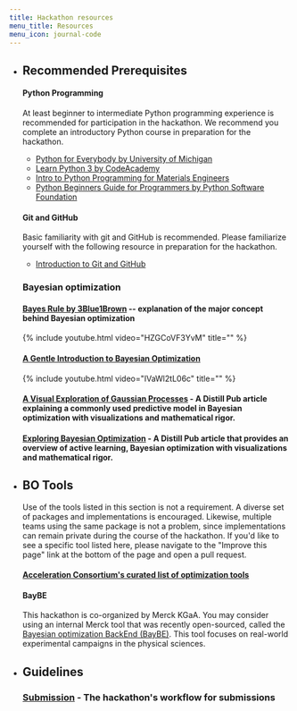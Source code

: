 ```yaml
---
title: Hackathon resources
menu_title: Resources
menu_icon: journal-code
---
```


<ul class="grid">
<li class="resource-block" markdown="1">

## Recommended Prerequisites

#### Python Programming

At least beginner to intermediate Python programming experience is recommended for participation in the hackathon. We recommend you complete an introductory Python course in preparation for the hackathon.

- [Python for Everybody by University of Michigan](https://www.coursera.org/specializations/python)
- [Learn Python 3 by CodeAcademy](https://www.codecademy.com/learn/learn-python-3)
- [Intro to Python Programming for Materials Engineers](https://youtube.com/playlist?list=PLL0SWcFqypCmkHClksnGlab3wglEVMqNN)
- [Python Beginners Guide for Programmers by Python Software Foundation](https://wiki.python.org/moin/BeginnersGuide/Programmers)

#### Git and GitHub

Basic familiarity with git and GitHub is recommended. Please familiarize yourself with the following resource in preparation for the hackathon.

- [Introduction to Git and GitHub](https://github.com/AC-Classroom/github-starter-course)

### Bayesian optimization

#### [Bayes Rule by 3Blue1Brown](https://youtu.be/HZGCoVF3YvM) -- explanation of the major concept behind Bayesian optimization

{% include youtube.html video="HZGCoVF3YvM" title="" %}

#### [A Gentle Introduction to Bayesian Optimization](https://youtu.be/IVaWl2tL06c)

{% include youtube.html video="IVaWl2tL06c" title="" %}

#### [A Visual Exploration of Gaussian Processes](https://distill.pub/2019/visual-exploration-gaussian-processes/) - A Distill Pub article explaining a commonly used predictive model in Bayesian optimization with visualizations and mathematical rigor.

#### [Exploring Bayesian Optimization](https://distill.pub/2020/bayesian-optimization/) - A Distill Pub article that provides an overview of active learning, Bayesian optimization with visualizations and mathematical rigor.


</li>

<li class="resource-block" markdown="1">

## BO Tools

Use of the tools listed in this section is not a requirement. A diverse set of packages and implementations is encouraged. Likewise, multiple teams using the same package is not a problem, since implementations can remain private during the course of the hackathon. If you'd like to see a specific tool listed here, please navigate to the "Improve this page" link at the bottom of the page and open a pull request.

#### [Acceleration Consortium's curated list of optimization tools](https://github.com/AccelerationConsortium/awesome-self-driving-labs#optimization)

#### BayBE
This hackathon is co-organized by Merck KGaA. You may consider using an internal Merck tool that was recently open-sourced, called the [Bayesian optimization BackEnd (BayBE)](https://github.com/emdgroup/baybe). This tool focuses on real-world experimental campaigns in the physical sciences.

<li class="resource-block" markdown="1">

## Guidelines

### [Submission](_/../resources/submission.md) - The hackathon's workflow for submissions

</li>

</ul>
